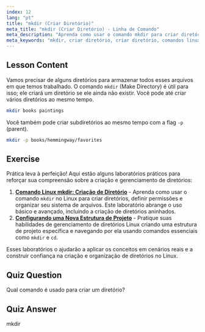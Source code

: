 ```yaml
---
index: 12
lang: "pt"
title: "mkdir (Criar Diretório)"
meta_title: "mkdir (Criar Diretório) - Linha de Comando"
meta_description: "Aprenda como usar o comando mkdir para criar diretórios e subdiretórios no Linux. Este tutorial para iniciantes ajuda você a organizar arquivos de forma eficiente."
meta_keywords: "mkdir, criar diretório, criar diretório, comandos linux, tutorial linux, linux para iniciantes, guia linux"
---
```


## Lesson Content

Vamos precisar de alguns diretórios para armazenar todos esses arquivos em que temos trabalhado. O comando `mkdir` (Make Directory) é útil para isso; ele criará um diretório se ele ainda não existir. Você pode até criar vários diretórios ao mesmo tempo.

```bash
mkdir books paintings
```

Você também pode criar subdiretórios ao mesmo tempo com a flag `-p` (parent).

```bash
mkdir -p books/hemmingway/favorites
```

## Exercise

Prática leva à perfeição! Aqui estão alguns laboratórios práticos para reforçar sua compreensão sobre a criação e gerenciamento de diretórios:

1. **[Comando Linux mkdir: Criação de Diretório](https://labex.io/pt/labs/linux-linux-mkdir-command-directory-creating-209739)** - Aprenda como usar o comando `mkdir` no Linux para criar diretórios, definir permissões e organizar seu sistema de arquivos. Este laboratório abrange o uso básico e avançado, incluindo a criação de diretórios aninhados.
2. **[Configurando uma Nova Estrutura de Projeto](https://labex.io/pt/labs/linux-setting-up-a-new-project-structure-387859)** - Pratique suas habilidades de gerenciamento de diretórios Linux criando uma estrutura de projeto específica e navegando por ela usando comandos essenciais como `mkdir` e `cd`.

Esses laboratórios o ajudarão a aplicar os conceitos em cenários reais e a construir confiança na criação e organização de diretórios no Linux.

## Quiz Question

Qual comando é usado para criar um diretório?

## Quiz Answer

mkdir